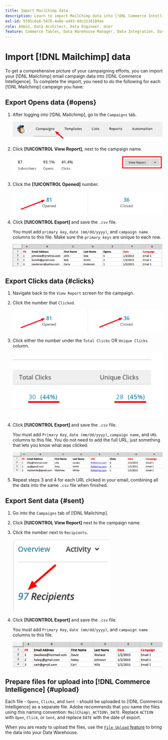 ```yaml
---
title: Import MailChimp data
description: Learn to import MailChimp data into [!DNL Commerce Intelligence].
exl-id: 5595c6a6-5476-4a0e-a493-ddc32161894e
role: Admin, Data Architect, Data Engineer, User
feature: Commerce Tables, Data Warehouse Manager, Data Integration, Data Import/Export
---
```

# Import [!DNL Mailchimp] data

To get a comprehensive picture of your campaigning efforts, you can import your [!DNL Mailchimp] email campaign data into [!DNL Commerce Intelligence]. To complete the import, you need to do the following for each [!DNL Mailchimp] campaign you have:

## Export Opens data {#opens}

1. After logging into [!DNL Mailchimp], go to the `Campaigns` tab.

    ![import mailchimp 1](../../../assets/import-mailchimp-1.png)

1. Click **[!UICONTROL View Report]**, next to the campaign name.

    ![import mailchimp 2](../../../assets/import-mailchimp-2.png)

1. Click the **[!UICONTROL Opened]** number.

    ![import mailchimp 3](../../../assets/import-mailchimp-3.png)

1. Click **[!UICONTROL Export]** and save the `.csv` file.

   You must add `primary key`, `date (mm/dd/yyyy)`, and `campaign name` columns to this file. Make sure the `primary keys` are unique to each row.

    ![import mailchimp 4](../../../assets/import-mailchimp-4.png)

## Export Clicks data {#clicks}

1. Navigate back to the `View Report` screen for the campaign.

1. Click the number that `Clicked`.

    ![import mailchimp 5](../../../assets/import-mailchimp-5.png)

1. Click either the number under the `Total Clicks` OR `Unique Clicks` column.

    ![import mailchimp 6](../../../assets/import-mailchimp-6.png)

1. Click **[!UICONTROL Export]** and save the `.csv` file.

   You must add `Primary Key`, `date (mm/dd/yyyy)`, `campaign name`, and `URL` columns to this file. You do not need to add the full URL, just something that lets you know what was clicked.

    ![import mailchimp 7](../../../assets/import-mailchimp-7.png)

1. Repeat steps 3 and 4 for each URL clicked in your email, combining all the data into the same `.csv` file when finished.

## Export Sent data {#sent}

1. Go into the `Campaigns` tab of [!DNL Mailchimp].

1. Click **[!UICONTROL View Report]** next to the campaign name.

1. Click the number next to `Recipients`.

    ![import mailchimp 8](../../../assets/import-mailchimp-8.png)

1. Click **[!UICONTROL Export]** and save the `.csv` file.

   You must add `Primary Key`, `date (mm/dd/yyyy)`, and `campaign name` columns to this file.

    ![import mailchimp 9](../../../assets/import-mailchimp-9.png)

## Prepare files for upload into [!DNL Commerce Intelligence] {#upload}

Each file - `Opens`, `Clicks`, and `Sent` - should be uploaded to [!DNL Commerce Intelligence] as a separate file. Adobe recommends that you name the files using this naming convention: `MailChimp\_ACTION\_DATE`. Replace `ACTION` with `Open`, `Click`, or `Sent`, and replace `DATE` with the date of export.

When you are ready to upload the files, use the [`File Upload` feature](../connecting-data/using-file-uploader.md) to bring the data into your Data Warehouse.
